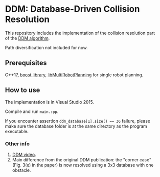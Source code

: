 # DDM: Database-Driven Collision Resolution
This repository includes the implementation of the collision resolution part of the
[DDM algorithm](https://arxiv.org/pdf/1904.02598.pdf). 

Path diversification not included for now. 

## Prerequisites
C++17, 
[boost library](https://www.boost.org/), 
[libMultiRobotPlanning](https://github.com/whoenig/libMultiRobotPlanning) for single robot planning.

## How to use
The implementation is in Visual Studio 2015.

Compile and run `main.cpp`. 

If you encounter assertion `ddm_database[1].size() == 36` failure, please make sure the database folder is at the same directory as the program executable.

### Other info
1. [DDM video](https://youtu.be/0MUGrg5CphM). 
1. Main difference from the original DDM publication: the "corner case" (Fig. 3(e) in the paper) is now resolved using a 3x3 database with one obstacle. 
